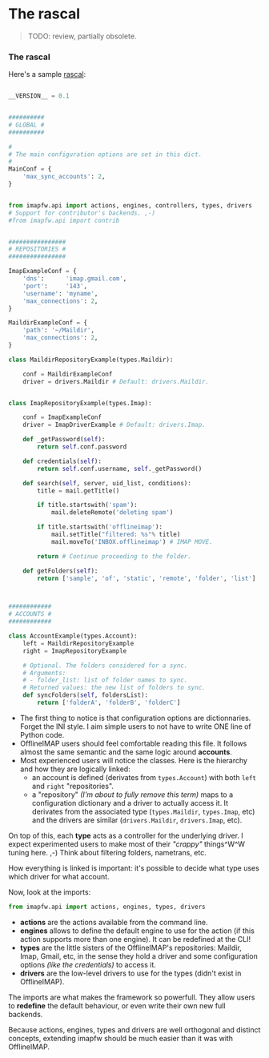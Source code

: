 # The rascal

> TODO: review, partially obsolete.



### The rascal

Here's a sample [rascal](https://github.com/OfflineIMAP/imapfw/tree/next/rascals):

``` python

__VERSION__ = 0.1


##########
# GLOBAL #
##########

#
# The main configuration options are set in this dict.
#
MainConf = {
    'max_sync_accounts': 2,
}


from imapfw.api import actions, engines, controllers, types, drivers
# Support for contributor's backends. ,-)
#from imapfw.api import contrib


################
# REPOSITORIES #
################

ImapExampleConf = {
    'dns':      'imap.gmail.com',
    'port':     '143',
    'username': 'myname',
    'max_connections': 2,
}

MaildirExampleConf = {
    'path': '~/Maildir',
    'max_connections': 2,
}

class MaildirRepositoryExample(types.Maildir):

    conf = MaildirExampleConf
    driver = drivers.Maildir # Default: drivers.Maildir.


class ImapRepositoryExample(types.Imap):

    conf = ImapExampleConf
    driver = ImapDriverExample # Default: drivers.Imap.

    def _getPassword(self):
        return self.conf.password

    def credentials(self):
        return self.conf.username, self._getPassword()

    def search(self, server, uid_list, conditions):
        title = mail.getTitle()

        if title.startswith('spam'):
            mail.deleteRemote('deleting spam')

        if title.startswith('offlineimap'):
            mail.setTitle("filtered: %s"% title)
            mail.moveTo('INBOX.offlineimap') # IMAP MOVE.

        return # Continue proceeding to the folder.

    def getFolders(self):
        return ['sample', 'of', 'static', 'remote', 'folder', 'list']



############
# ACCOUNTS #
############

class AccountExample(types.Account):
    left = MaildirRepositoryExample
    right = ImapRepositoryExample

    # Optional. The folders considered for a sync.
    # Arguments:
    # - folder_list: list of folder names to sync.
    # Returned values: the new list of folders to sync.
    def syncFolders(self, foldersList):
        return ['folderA', 'folderB', 'folderC']

```

* The first thing to notice is that configuration options are dictionnaries. Forget the INI style. I aim simple users to not have to write ONE line of Python code.
* OfflineIMAP users should feel comfortable reading this file. It follows almost the same semantic and the same logic around **accounts**.
* Most experienced users will notice the classes. Here is the hierarchy and how
  they are logically linked:
  * an account is defined (derivates from `types.Account`) with both `left` and `right` "repositories".
  * a "repository" *(I'm about to fully remove this term)* maps to a configuration dictionary and a driver to actually access it. It derivates from the associated type (`types.Maildir`, `types.Imap`, etc) and the drivers are similar (`drivers.Maildir`, `drivers.Imap`, etc).

On top of this, each **type** acts as a controller for the underlying driver. I expect experimented users to make most of their *"crappy"* things^W^W tuning here. ,-) Think about filtering folders, nametrans, etc.

How everything is linked is important: it's possible to decide what type uses which driver for what account.


Now, look at the imports:

``` python
from imapfw.api import actions, engines, types, drivers
```

* **actions** are the actions available from the command line.
* **engines** allows to define the default engine to use for the action (if this action supports more than one engine). It can be redefined at the CLI!
* **types** are the little sisters of the OfflineIMAP's repositories: Maildir, Imap, Gmail, etc, in the sense they hold a driver and some configuration options *(like the credentials)* to access it.
* **drivers** are the low-level drivers to use for the types (didn't exist in OfflineIMAP).

The imports are what makes the framework so powerfull. They allow users to **redefine** the default behaviour, or even write their own new full backends.

Because actions, engines, types and drivers are well orthogonal and distinct concepts, extending imapfw should be much easier than it was with OfflineIMAP.

